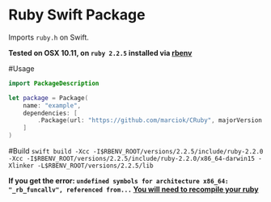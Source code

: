# Ruby Swift Package 
Imports `ruby.h` on Swift.

**Tested on OSX 10.11, on `ruby 2.2.5` installed via [rbenv](https://github.com/rbenv/rbenv)**

#Usage
```Swift
import PackageDescription

let package = Package(
    name: "example",
    dependencies: [
        .Package(url: "https://github.com/marciok/CRuby", majorVersion: 1)
    ]
)
```

#Build
`swift build -Xcc -I$RBENV_ROOT/versions/2.2.5/include/ruby-2.2.0 -Xcc -I$RBENV_ROOT/versions/2.2.5/include/ruby-2.2.0/x86_64-darwin15 -Xlinker -L$RBENV_ROOT/versions/2.2.5/lib`

**If you get the error: `undefined symbols for architecture x86_64: "_rb_funcallv", referenced from...` [You will need to recompile your ruby](http://stackoverflow.com/a/36913407/1970675)**
